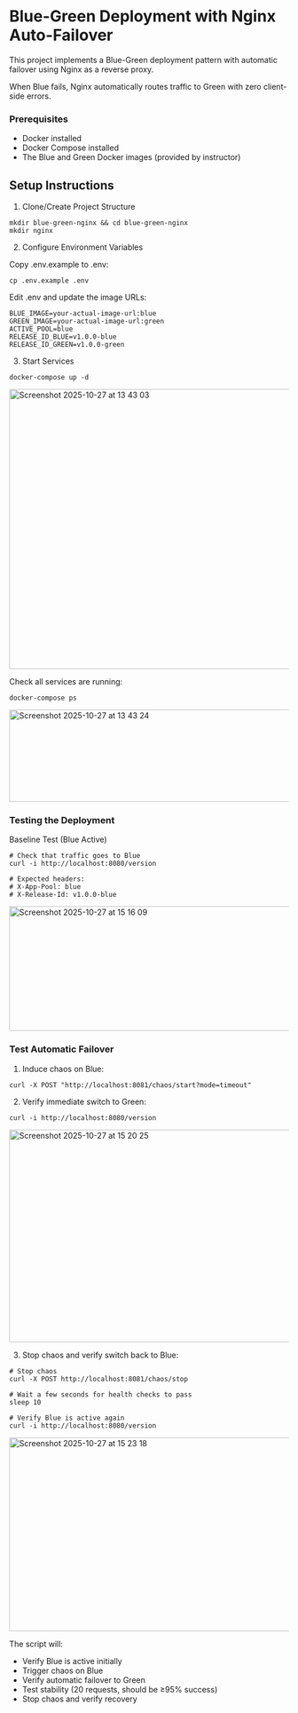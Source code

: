 # Blue-Green Deployment with Nginx Auto-Failover

This project implements a Blue-Green deployment pattern with automatic failover using Nginx as a reverse proxy.

When Blue fails, Nginx automatically routes traffic to Green with zero client-side errors.

### Prerequisites

- Docker installed
- Docker Compose installed
- The Blue and Green Docker images (provided by instructor)

## Setup Instructions

1.  Clone/Create Project Structure

```
mkdir blue-green-nginx && cd blue-green-nginx
mkdir nginx
```

2. Configure Environment Variables

Copy .env.example to .env:

```
cp .env.example .env
```

Edit .env and update the image URLs:

```
BLUE_IMAGE=your-actual-image-url:blue
GREEN_IMAGE=your-actual-image-url:green
ACTIVE_POOL=blue
RELEASE_ID_BLUE=v1.0.0-blue
RELEASE_ID_GREEN=v1.0.0-green
```

3.  Start Services

```
docker-compose up -d
```
<img width="1028" height="504" alt="Screenshot 2025-10-27 at 13 43 03" src="https://github.com/user-attachments/assets/e82822b6-13ec-4790-b774-4eba1fcc3999" />

Check all services are running:

```
docker-compose ps
```

<img width="1008" height="166" alt="Screenshot 2025-10-27 at 13 43 24" src="https://github.com/user-attachments/assets/23179bd0-5ad4-4427-9bdc-d9479c3fdaab" />

### Testing the Deployment

Baseline Test (Blue Active)

```
# Check that traffic goes to Blue
curl -i http://localhost:8080/version

# Expected headers:
# X-App-Pool: blue
# X-Release-Id: v1.0.0-blue
```
<img width="640" height="224" alt="Screenshot 2025-10-27 at 15 16 09" src="https://github.com/user-attachments/assets/660fe19b-3c77-46e7-b50a-09fd0661096d" />


### Test Automatic Failover

1. Induce chaos on Blue:

```
curl -X POST "http://localhost:8081/chaos/start?mode=timeout"
```

2. Verify immediate switch to Green:

```
curl -i http://localhost:8080/version
```

<img width="831" height="383" alt="Screenshot 2025-10-27 at 15 20 25" src="https://github.com/user-attachments/assets/ed4ae91c-1cd0-4b75-aacc-f3e88b0ad348" />

3. Stop chaos and verify switch back to Blue:

```
# Stop chaos
curl -X POST http://localhost:8081/chaos/stop

# Wait a few seconds for health checks to pass
sleep 10

# Verify Blue is active again
curl -i http://localhost:8080/version
```
<img width="868" height="349" alt="Screenshot 2025-10-27 at 15 23 18" src="https://github.com/user-attachments/assets/6b784e2f-e47c-4a94-96c4-7e5fff5bcf41" />

The script will:

- Verify Blue is active initially
- Trigger chaos on Blue
- Verify automatic failover to Green
- Test stability (20 requests, should be ≥95% success)
- Stop chaos and verify recovery


